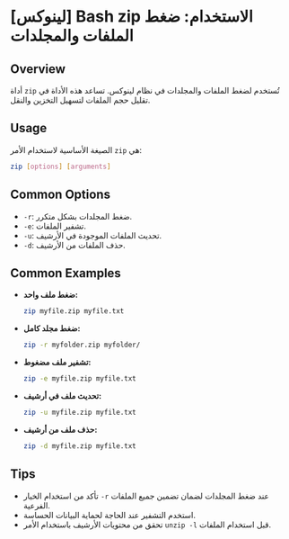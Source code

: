 # [لينوكس] Bash zip الاستخدام: ضغط الملفات والمجلدات

## Overview
أداة `zip` تُستخدم لضغط الملفات والمجلدات في نظام لينوكس. تساعد هذه الأداة في تقليل حجم الملفات لتسهيل التخزين والنقل.

## Usage
الصيغة الأساسية لاستخدام الأمر `zip` هي:

```bash
zip [options] [arguments]
```

## Common Options
- `-r`: ضغط المجلدات بشكل متكرر.
- `-e`: تشفير الملفات.
- `-u`: تحديث الملفات الموجودة في الأرشيف.
- `-d`: حذف الملفات من الأرشيف.

## Common Examples
- **ضغط ملف واحد:**
  ```bash
  zip myfile.zip myfile.txt
  ```

- **ضغط مجلد كامل:**
  ```bash
  zip -r myfolder.zip myfolder/
  ```

- **تشفير ملف مضغوط:**
  ```bash
  zip -e myfile.zip myfile.txt
  ```

- **تحديث ملف في أرشيف:**
  ```bash
  zip -u myfile.zip myfile.txt
  ```

- **حذف ملف من أرشيف:**
  ```bash
  zip -d myfile.zip myfile.txt
  ```

## Tips
- تأكد من استخدام الخيار `-r` عند ضغط المجلدات لضمان تضمين جميع الملفات الفرعية.
- استخدم التشفير عند الحاجة لحماية البيانات الحساسة.
- تحقق من محتويات الأرشيف باستخدام الأمر `unzip -l` قبل استخدام الملفات.